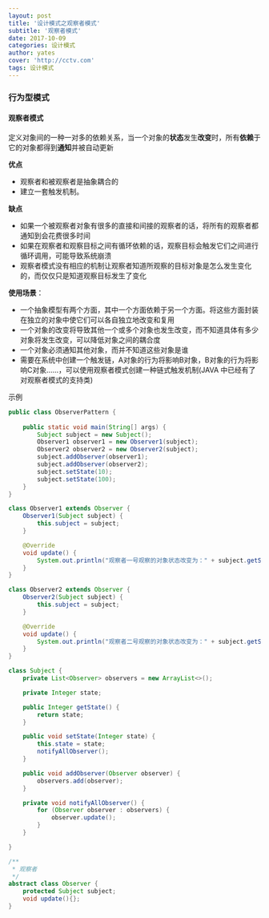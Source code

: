 ```yaml
---
layout: post
title: '设计模式之观察者模式'
subtitle: '观察者模式'
date: 2017-10-09
categories: 设计模式
author: yates
cover: 'http://cctv.com'
tags: 设计模式
---
```


### 行为型模式
#### 观察者模式
定义对象间的一种一对多的依赖关系，当一个对象的**状态**发生**改变**时，所有**依赖**于它的对象都得到**通知**并被自动更新

**优点** 

- 观察者和被观察者是抽象耦合的
- 建立一套触发机制。

**缺点**

- 如果一个被观察者对象有很多的直接和间接的观察者的话，将所有的观察者都通知到会花费很多时间
- 如果在观察者和观察目标之间有循环依赖的话，观察目标会触发它们之间进行循环调用，可能导致系统崩溃
- 观察者模式没有相应的机制让观察者知道所观察的目标对象是怎么发生变化的，而仅仅只是知道观察目标发生了变化

**使用场景**：  

- 一个抽象模型有两个方面，其中一个方面依赖于另一个方面。将这些方面封装在独立的对象中使它们可以各自独立地改变和复用
- 一个对象的改变将导致其他一个或多个对象也发生改变，而不知道具体有多少对象将发生改变，可以降低对象之间的耦合度
- 一个对象必须通知其他对象，而并不知道这些对象是谁
- 需要在系统中创建一个触发链，A对象的行为将影响B对象，B对象的行为将影响C对象……，可以使用观察者模式创建一种链式触发机制(JAVA 中已经有了对观察者模式的支持类)

示例
```java
public class ObserverPattern {
    
    public static void main(String[] args) {
        Subject subject = new Subject();
        Observer1 observer1 = new Observer1(subject);
        Observer2 observer2 = new Observer2(subject);
        subject.addObserver(observer1);
        subject.addObserver(observer2);
        subject.setState(10);
        subject.setState(100);
    }
}

class Observer1 extends Observer {
    Observer1(Subject subject) {
        this.subject = subject;
    }

    @Override
    void update() {
        System.out.println("观察者一号观察的对象状态改变为：" + subject.getState());
    }
}

class Observer2 extends Observer {
    Observer2(Subject subject) {
        this.subject = subject;
    }

    @Override
    void update() {
        System.out.println("观察者二号观察的对象状态改变为：" + subject.getState());
    }
}

class Subject {
    private List<Observer> observers = new ArrayList<>();

    private Integer state;

    public Integer getState() {
        return state;
    }

    public void setState(Integer state) {
        this.state = state;
        notifyAllObserver();
    }

    public void addObserver(Observer observer) {
        observers.add(observer);
    }

    private void notifyAllObserver() {
        for (Observer observer : observers) {
            observer.update();
        }
    }

}

/**
 * 观察者
 */
abstract class Observer {
    protected Subject subject;
    void update(){};
}
```